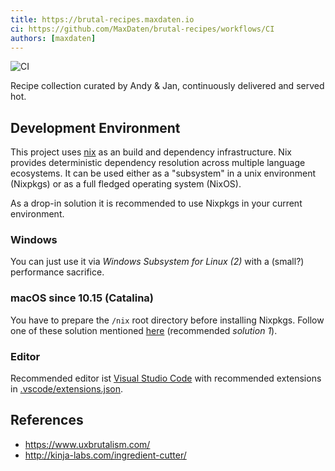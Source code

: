 ```yaml
---
title: https://brutal-recipes.maxdaten.io
ci: https://github.com/MaxDaten/brutal-recipes/workflows/CI
authors: [maxdaten]
---
```


![CI](https://github.com/MaxDaten/brutal-recipes/workflows/CI/badge.svg)

Recipe collection curated by Andy & Jan, continuously delivered and served hot.

## Development Environment

This project uses [nix][nix] as an build and dependency infrastructure.
Nix provides deterministic dependency resolution across multiple language ecosystems.
It can be used either as a "subsystem" in a unix environment (Nixpkgs) or
as a full fledged operating system (NixOS).

As a drop-in solution it is recommended to use Nixpkgs in your current environment.

### Windows

You can just use it via _Windows Subsystem for Linux (2)_ with a (small?) performance sacrifice.

### macOS since 10.15 (Catalina)

You have to prepare the `/nix` root directory before installing Nixpkgs.
Follow one of these solution mentioned [here][nix-macos-10.15] (recommended _solution 1_).

### Editor

Recommended editor ist [Visual Studio Code](https://marketplace.visualstudio.com/vscode)
with recommended extensions in [.vscode/extensions.json](.vscode/extensions.json).

## References

- <https://www.uxbrutalism.com/>
- <http://kinja-labs.com/ingredient-cutter/>

[nix-macos-10.15]: https://github.com/NixOS/nix/issues/2925#issuecomment-604501661
[nix]: https://nixos.org/nixpkgs/manual/
